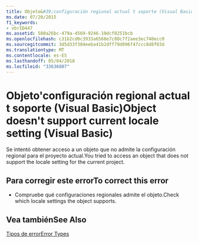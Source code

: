 ```yaml
---
title: Objeto&#39;configuración regional actual t soporte (Visual Basic)
ms.date: 07/20/2015
f1_keywords:
- vbrID447
ms.assetid: 580a26bc-479a-4569-9246-10dcf0251bcb
ms.openlocfilehash: c31b2cd0c3933a6568e7c80c7f2aee3ec740ecc0
ms.sourcegitcommit: 3d5d33f384eeba41b2dff79d096f47ccc8d8f03d
ms.translationtype: MT
ms.contentlocale: es-ES
ms.lasthandoff: 05/04/2018
ms.locfileid: "33636807"
---
```

# <a name="object-doesn39t-support-current-locale-setting-visual-basic"></a><span data-ttu-id="22f18-102">Objeto&#39;configuración regional actual t soporte (Visual Basic)</span><span class="sxs-lookup"><span data-stu-id="22f18-102">Object doesn&#39;t support current locale setting (Visual Basic)</span></span>
<span data-ttu-id="22f18-103">Se intentó obtener acceso a un objeto que no admite la configuración regional para el proyecto actual.</span><span class="sxs-lookup"><span data-stu-id="22f18-103">You tried to access an object that does not support the locale setting for the current project.</span></span>  
  
## <a name="to-correct-this-error"></a><span data-ttu-id="22f18-104">Para corregir este error</span><span class="sxs-lookup"><span data-stu-id="22f18-104">To correct this error</span></span>  
  
-   <span data-ttu-id="22f18-105">Compruebe qué configuraciones regionales admite el objeto.</span><span class="sxs-lookup"><span data-stu-id="22f18-105">Check which locale settings the object supports.</span></span>  
  
## <a name="see-also"></a><span data-ttu-id="22f18-106">Vea también</span><span class="sxs-lookup"><span data-stu-id="22f18-106">See Also</span></span>  
 [<span data-ttu-id="22f18-107">Tipos de error</span><span class="sxs-lookup"><span data-stu-id="22f18-107">Error Types</span></span>](../../visual-basic/programming-guide/language-features/error-types.md)  

